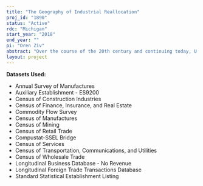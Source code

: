 ```yaml
---
title: "The Geography of Industrial Reallocation"
proj_id: "1890"
status: "Active"
rdc: "Michigan"
start_year: "2018"
end_year: ""
pi: "Oren Ziv"
abstract: "Over the course of the 20th century and continuing today, U.S. regions have experienced massive shifts to the geographic distribution of economic activity. In this research, we will seek to answer the following three questions: (1) How can we better catalogue these changes in the location of economic activity and industrial networks over the past half-century? (2) To what extent have changes in transportation costs, productivity spillovers, production networks, or exposure to international trade contributed to this reallocation and to regional divergence? (3) How have forces specifically internal to the firm contributed to regional reallocation? We will obtain establishment-level employment data and geographic information from the Longitudinal Business Database. Sales data from the Census of Manufactures, in conjunction with Commodity Flows Survey, will be used to produce causally identified industry-year estimates of agglomeration forces. "
layout: project
---
```


**Datasets Used:**

  - Annual Survey of Manufactures 
  - Auxiliary Establishment - ES9200 
  - Census of Construction Industries 
  - Census of Finance, Insurance, and Real Estate 
  - Commodity Flow Survey 
  - Census of Manufactures 
  - Census of Mining 
  - Census of Retail Trade 
  - Compustat-SSEL Bridge 
  - Census of Services 
  - Census of Transportation, Communications, and Utilities 
  - Census of Wholesale Trade 
  - Longitudinal Business Database - No Revenue 
  - Longitudinal Foreign Trade Transactions Database 
  - Standard Statistical Establishment Listing 

